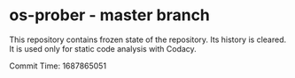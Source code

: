 # os-prober - master branch

This repository contains frozen state of the repository.
Its history is cleared. It is used only for static code
analysis with Codacy.

Commit Time: 1687865051